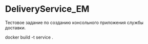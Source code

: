 # DeliveryService_EM
Тестовое задание по созданию консольного приложения службы доставки.

docker build -t service .
